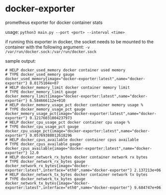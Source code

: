 # docker-exporter
prometheus exporter for docker container stats

usage: `python3 main.py --port <port> --interval <time>`

if running this exporter in docker, the socket needs to be mounted to the container with the following argument: `-v /var/run/docker.sock:/var/run/docker.sock`

sample output:

```
# HELP docker_used_memory docker container used memory
# TYPE docker_used_memory gauge
docker_used_memory{image="docker-exporter:latest",name="docker-exporter"} 8.0175104e+07
# HELP docker_memory_limit docker container memory limit
# TYPE docker_memory_limit gauge
docker_memory_limit{image="docker-exporter:latest",name="docker-exporter"} 6.584666112e+010
# HELP docker_memory_usage_pct docker container memory usage %
# TYPE docker_memory_usage_pct gauge
docker_memory_usage_pct{image="docker-exporter:latest",name="docker-exporter"} 0.12176031804237973
# HELP docker_cpu_usage_pct docker container cpu usage %
# TYPE docker_cpu_usage_pct gauge
docker_cpu_usage_pct{image="docker-exporter:latest",name="docker-exporter"} 0.05769388012618296
# HELP docker_cpus_available docker container cpus available
# TYPE docker_cpus_available gauge
docker_cpus_available{image="docker-exporter:latest",name="docker-exporter"} 12.0
# HELP docker_network_rx_bytes docker container network rx bytes
# TYPE docker_network_rx_bytes gauge
docker_network_rx_bytes{image="docker-exporter:latest",interface="eth0",name="docker-exporter"} 2.137213e+06
# HELP docker_network_tx_bytes docker container network tx bytes
# TYPE docker_network_tx_bytes gauge
docker_network_tx_bytes{image="docker-exporter:latest",interface="eth0",name="docker-exporter"} 9.684747e+06
```
